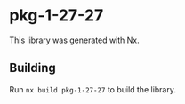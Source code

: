 # pkg-1-27-27

This library was generated with [Nx](https://nx.dev).

## Building

Run `nx build pkg-1-27-27` to build the library.
